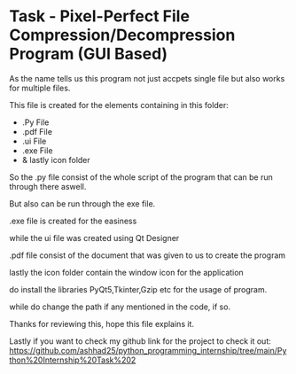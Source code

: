 # Task - Pixel-Perfect File Compression/Decompression Program (GUI Based)


As the name tells us this program not just accpets single file but also works for multiple files.


This file is created for the elements containing in this folder:


- .Py File
- .pdf File
- .ui File
- .exe File
- & lastly icon folder


So the .py file consist of the whole script of the program that can be run through there aswell.

But also can be run through the exe file.

.exe file is created for the easiness

while the ui file was created using Qt Designer

.pdf file consist of the document that was given to us to create the program

lastly the icon folder contain the window icon for the application

do install the libraries PyQt5,Tkinter,Gzip etc for the usage of program.

while do change the path if any mentioned in the code, if so.

Thanks for reviewing this, hope this file explains it.

Lastly if you want to check my github link for the project to check it out:
https://github.com/ashhad25/python_programming_internship/tree/main/Python%20Internship%20Task%202
